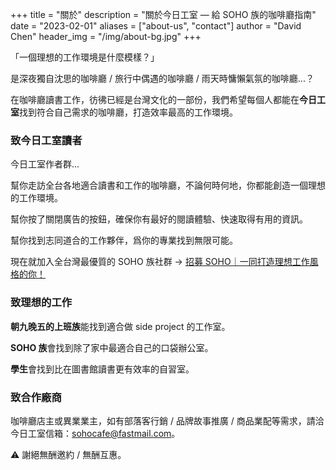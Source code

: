 +++
title = "關於"
description = "關於今日工室 — 給 SOHO 族的咖啡廳指南"
date = "2023-02-01"
aliases = ["about-us", "contact"]
author = "David Chen"
header_img = "/img/about-bg.jpg"
+++

「一個理想的工作環境是什麼模樣？」

是深夜獨自沈思的咖啡廳 / 旅行中偶遇的咖啡廳 / 雨天時慵懶氣氛的咖啡廳...？

在咖啡廳讀書工作，彷彿已經是台灣文化的一部份，我們希望每個人都能在**今日工室**找到符合自己需求的咖啡廳，打造效率最高的工作環境。

### 致今日工室讀者

今日工室作者群...

幫你走訪全台各地適合讀書和工作的咖啡廳，不論何時何地，你都能創造一個理想的工作環境。

幫你按了關閉廣告的按鈕，確保你有最好的閱讀體驗、快速取得有用的資訊。

幫你找到志同道合的工作夥伴，爲你的專業找到無限可能。

現在就加入全台灣最優質的 SOHO 族社群 → [招募 SOHO｜一同打造理想工作風格的你！](https://sohocafe.today/posts/call-for-soho-in-taiwan/)

### 致理想的工作
**朝九晚五的上班族**能找到適合做 side project 的工作室。

**SOHO 族**會找到除了家中最適合自己的口袋辦公室。

**學生**會找到比在圖書館讀書更有效率的自習室。

### 致合作廠商
咖啡廳店主或異業業主，如有部落客行銷 / 品牌故事推廣 / 商品業配等需求，請洽今日工室信箱：sohocafe@fastmail.com。

⚠️ 謝絕無酬邀約 / 無酬互惠。
